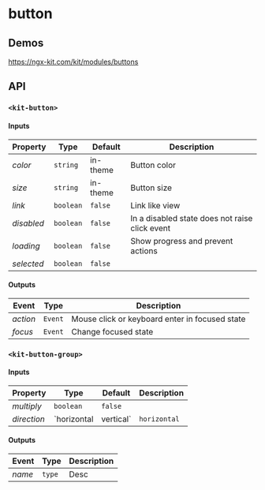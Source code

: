 # button

## Demos

https://ngx-kit.com/kit/modules/buttons

## API

### `<kit-button>`

#### Inputs

| Property | Type | Default | Description |
| --- | --- | --- | --- |
| *color* | `string` | in-theme | Button color |
| *size* | `string` | in-theme | Button size |
| *link* | `boolean` | `false` | Link like view |
| *disabled* | `boolean` | `false` | In a disabled state does not raise click event |
| *loading* | `boolean` | `false` | Show progress and prevent actions |
| *selected* | `boolean` | `false` | |

#### Outputs

| Event | Type | Description |
| --- | --- | --- |
| *action* | `Event` | Mouse click or keyboard enter in focused state |
| *focus* | `Event` | Change focused state |

### `<kit-button-group>`

#### Inputs

| Property | Type | Default | Description |
| --- | --- | --- | --- |
| *multiply* | `boolean` | `false` | |
| *direction* | `horizontal|vertical` | `horizontal` | |

#### Outputs

| Event | Type | Description |
| --- | --- | --- |
| *name* | `type` | Desc |
